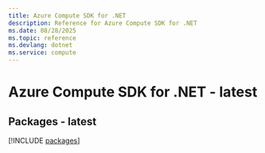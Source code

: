 ```yaml
---
title: Azure Compute SDK for .NET
description: Reference for Azure Compute SDK for .NET
ms.date: 08/28/2025
ms.topic: reference
ms.devlang: dotnet
ms.service: compute
---
```

# Azure Compute SDK for .NET - latest
## Packages - latest
[!INCLUDE [packages](compute-index.md)]